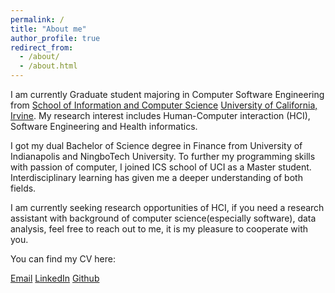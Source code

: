 ```yaml
---
permalink: /
title: "About me"
author_profile: true
redirect_from: 
  - /about/
  - /about.html
---
```


I am currently Graduate student majoring in Computer Software Engineering from [School of Information and Computer Science](https://ics.uci.edu/) [University of California, Irvine](https://www.uci.edu/). My research interest includes Human-Computer interaction (HCI), Software Engineering and Health informatics.

I got my dual Bachelor of Science degree in Finance from University of Indianapolis and NingboTech University. To further my programming skills with passion of computer, I joined ICS school of UCI as a Master student. Interdisciplinary learning has given me a deeper understanding of both fields.

I am currently seeking research opportunities of HCI,  if you need a research assistant with background of computer science(especially software),  data analysis, feel free to reach out to me, it is my pleasure to cooperate with you.

You can find my CV here:

[Email](mailto:zhuoj5@uci.edu) [LinkedIn](www.linkedin.com/in/jiacheng-zhuo-8b6502285) [Github](https://github.com/RJCheuk)

